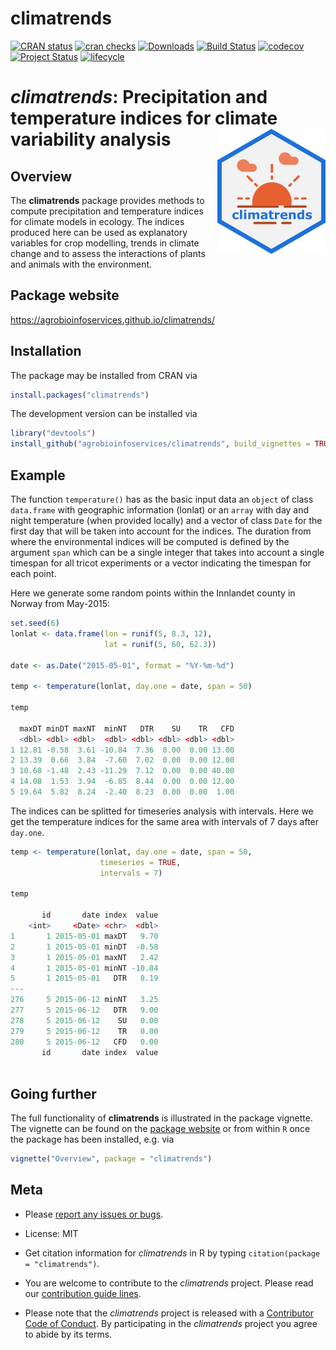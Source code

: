 
# climatrends

<!-- badges: start -->
[![CRAN status](https://www.r-pkg.org/badges/version/climatrends)](https://cran.r-project.org/package=climatrends)
[![cran checks](https://cranchecks.info/badges/worst/climatrends)](https://cran.r-project.org/web/checks/check_results_climatrends.html)
[![Downloads](https://cranlogs.r-pkg.org/badges/climatrends)](https://cran.r-project.org/package=climatrends)
[![Build Status](https://travis-ci.org/agrobioinfoservices/climatrends.svg?branch=master)](https://travis-ci.org/agrobioinfoservices/climatrends)
[![codecov](https://codecov.io/gh/agrobioinfoservices/climatrends/master.svg)](https://codecov.io/github/agrobioinfoservices/climatrends?branch=master)
[![Project Status](https://www.repostatus.org/badges/latest/active.svg)](https://www.repostatus.org/#active)
[![lifecycle](https://img.shields.io/badge/lifecycle-maturing-blue.svg)](https://www.tidyverse.org/lifecycle/#maturing)
<!-- badges: end -->

# *climatrends*: Precipitation and temperature indices for climate variability analysis <img align="right" src="man/figures/logo.png">

## Overview

The **climatrends** package provides methods to compute precipitation and temperature indices for climate models in ecology. The indices produced here can be used as explanatory variables for crop modelling, trends in climate change and to assess the interactions of plants and animals with the environment.

## Package website

<https://agrobioinfoservices.github.io/climatrends/>

## Installation

The package may be installed from CRAN via

``` r
install.packages("climatrends")
```

The development version can be installed via

``` r
library("devtools")
install_github("agrobioinfoservices/climatrends", build_vignettes = TRUE)
```

## Example

The function `temperature()` has as the basic input data an `object` of class `data.frame` with geographic information (lonlat) or an `array` with day and night temperature (when provided locally) and a vector of class `Date` for the first day that will be taken into account for the indices. The duration from where the environmental indices will be computed is defined by the argument `span` which can be a single integer that takes into account a single timespan for all tricot experiments or a vector indicating the timespan for each point.

Here we generate some random points within the Innlandet county in Norway from May-2015:


```r
set.seed(6)
lonlat <- data.frame(lon = runif(5, 8.3, 12),
                     lat = runif(5, 60, 62.3))

date <- as.Date("2015-05-01", format = "%Y-%m-%d")

temp <- temperature(lonlat, day.one = date, span = 50)

temp

  maxDT minDT maxNT  minNT   DTR    SU    TR   CFD
  <dbl> <dbl> <dbl>  <dbl> <dbl> <dbl> <dbl> <dbl>
1 12.81 -0.58  3.61 -10.84  7.36  0.00  0.00 13.00
2 13.39  0.66  3.84  -7.60  7.02  0.00  0.00 12.00
3 10.68 -1.48  2.43 -11.29  7.12  0.00  0.00 40.00
4 14.08  1.53  3.94  -6.85  8.44  0.00  0.00 12.00
5 19.64  5.82  8.24  -2.40  8.23  0.00  0.00  1.00

```

The indices can be splitted for timeseries analysis with intervals. Here we get the temperature indices for the same area with intervals of 7 days after `day.one`.

```r
temp <- temperature(lonlat, day.one = date, span = 50, 
                    timeseries = TRUE, 
                    intervals = 7)

temp

       id       date index  value
    <int>     <Date> <chr>  <dbl>
1       1 2015-05-01 maxDT   9.70
2       1 2015-05-01 minDT  -0.58
3       1 2015-05-01 maxNT   2.42
4       1 2015-05-01 minNT -10.84
5       1 2015-05-01   DTR   8.19
---                              
276     5 2015-06-12 minNT   3.25
277     5 2015-06-12   DTR   9.00
278     5 2015-06-12    SU   0.00
279     5 2015-06-12    TR   0.00
280     5 2015-06-12   CFD   0.00
       id       date index  value
       
```


## Going further

The full functionality of **climatrends** is illustrated in the package vignette. The vignette can be found on the [package website](https://agrobioinfoservices.github.io/climatrends/) or from within `R` once the package has been installed, e.g. via

``` r
vignette("Overview", package = "climatrends")
```

## Meta

  - Please [report any issues or bugs](https://github.com/agrobioinfoservices/climatrends/issues).

  - License: MIT

  - Get citation information for *climatrends* in R by typing `citation(package = "climatrends")`.

  - You are welcome to contribute to the *climatrends* project. Please read our [contribution guide lines](CONTRIBUTING.md).

  - Please note that the *climatrends* project is released with a [Contributor Code of Conduct](CODE_OF_CONDUCT.md). By participating in the *climatrends* project you agree to abide by its terms.
